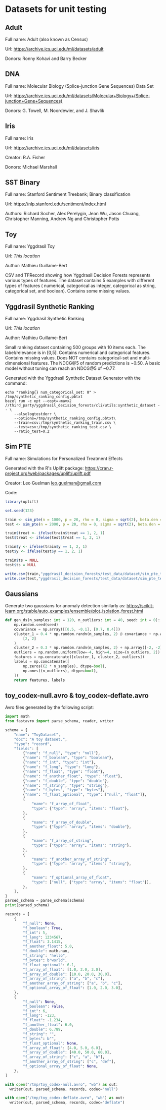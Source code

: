 # Datasets for unit testing

## Adult

Full name: Adult (also known as Census)

Url: https://archive.ics.uci.edu/ml/datasets/adult

Donors: Ronny Kohavi and Barry Becker

## DNA

Full name: Molecular Biology (Splice-junction Gene Sequences) Data Set

Url:
https://archive.ics.uci.edu/ml/datasets/Molecular+Biology+(Splice-junction+Gene+Sequences)

Donors: G. Towell, M. Noordewier, and J. Shavlik

## Iris

Full name: Iris

Url: https://archive.ics.uci.edu/ml/datasets/iris

Creator: R.A. Fisher

Donors: Michael Marshall

## SST Binary

Full name: Stanford Sentiment Treebank; Binary classification

Url: https://nlp.stanford.edu/sentiment/index.html

Authors: Richard Socher, Alex Perelygin, Jean Wu, Jason Chuang, Christopher
Manning, Andrew Ng and Christopher Potts

## Toy

Full name: Yggdrasil Toy

Url: *This location*

Author: Mathieu Guillame-Bert

CSV and TFRecord showing how Yggdrasil Decision Forests represents various types
of features. The dataset contains 5 examples with different types of features (
numerical, categorical as integer, categorical as string, categorical set, and
boolean). Contains some missing values.

## Yggdrasil Synthetic Ranking

Full name: Yggdrasil Synthetic Ranking

Url: *This location*

Author: Mathieu Guillame-Bert

Small ranking dataset containing 500 groups with 10 items each. The
label/relevance is in [0,5]. Contains numerical and categorical features.
Contains missing values. Does NOT contains categorical-set and multi-dimensional
features. The NDCG@5 of random predictions is ~0.50. A basic model without
tuning can reach an NDCG@5 of ~0.77.

Generated with the Yggdrasil Synthetic Dataset Generator with the command:

```
echo "ranking{} num_categorical_set: 0" > /tmp/synthetic_ranking_config.pbtxt
bazel run -c opt --copt=-mavx2 //third_party/yggdrasil_decision_forests/cli/utils:synthetic_dataset -- \
    --alsologtostderr \
    --options=/tmp/synthetic_ranking_config.pbtxt\
    --train=csv:/tmp/synthetic_ranking_train.csv \
    --test=csv:/tmp/synthetic_ranking_test.csv \
    --ratio_test=0.2
```

## Sim PTE

Full name: Simulations for Personalized Treatment Effects

Generated with the R's Uplift package:
https://cran.r-project.org/web/packages/uplift/uplift.pdf

Creator: Leo Guelman <leo.guelman@gmail.com>

Code:

```r
library(uplift)

set.seed(123)

train <- sim_pte(n = 1000, p = 20, rho = 0, sigma = sqrt(2), beta.den = 4)
test <- sim_pte(n = 2000, p = 20, rho = 0, sigma = sqrt(2), beta.den = 4)

train$treat <- ifelse(train$treat == 1, 2, 1)
test$treat <- ifelse(test$treat == 1, 2, 1)

train$y <- ifelse(train$y == 1, 2, 1)
test$y <- ifelse(test$y == 1, 2, 1)

train$ts = NULL
test$ts = NULL

write.csv(train,"yggdrasil_decision_forests/test_data/dataset/sim_pte_train.csv", row.names=F, quote=F)
write.csv(test,"yggdrasil_decision_forests/test_data/dataset/sim_pte_test.csv", row.names=F, quote=F)
```

## Gaussians

Generate two gaussians for anomaly detection similarly as:
https://scikit-learn.org/stable/auto_examples/ensemble/plot_isolation_forest.html

```python
def gen_ds(n_samples: int = 120, n_outliers: int = 40, seed: int = 0):
    np.random.seed(seed)
    covariance = np.array([[0.5, -0.1], [0.7, 0.4]])
    cluster_1 = 0.4 * np.random.randn(n_samples, 2) @ covariance + np.array(
        [2, 2]
    )
    cluster_2 = 0.3 * np.random.randn(n_samples, 2) + np.array([-2, -2])
    outliers = np.random.uniform(low=-4, high=4, size=(n_outliers, 2))
    features = np.concatenate([cluster_1, cluster_2, outliers])
    labels = np.concatenate([
        np.zeros((2 * n_samples), dtype=bool),
        np.ones((n_outliers), dtype=bool),
    ])
    return features, labels
```

## toy_codex-null.avro & toy_codex-deflate.avro

Avro files generated by the following script:

```python
import math
from fastavro import parse_schema, reader, writer

schema = {
    "name": "ToyDataset",
    "doc": "A toy dataset.",
    "type": "record",
    "fields": [
        {"name": "f_null", "type": "null"},
        {"name": "f_boolean", "type": "boolean"},
        {"name": "f_int", "type": "int"},
        {"name": "f_long", "type": "long"},
        {"name": "f_float", "type": "float"},
        {"name": "f_another_float", "type": "float"},
        {"name": "f_double", "type": "double"},
        {"name": "f_string", "type": "string"},
        {"name": "f_bytes", "type": "bytes"},
        {"name": "f_float_optional", "type": ["null", "float"]},
        {
            "name": "f_array_of_float",
            "type": {"type": "array", "items": "float"},
        },
        {
            "name": "f_array_of_double",
            "type": {"type": "array", "items": "double"},
        },
        {
            "name": "f_array_of_string",
            "type": {"type": "array", "items": "string"},
        },
        {
            "name": "f_another_array_of_string",
            "type": {"type": "array", "items": "string"},
        },
        {
            "name": "f_optional_array_of_float",
            "type": ["null", {"type": "array", "items": "float"}],
        },
    ],
}
parsed_schema = parse_schema(schema)
print(parsed_schema)

records = [
    {
        "f_null": None,
        "f_boolean": True,
        "f_int": 5,
        "f_long": 1234567,
        "f_float": 3.1415,
        "f_another_float": 5.0,
        "f_double": math.nan,
        "f_string": "hello",
        "f_bytes": b"world",
        "f_float_optional": 6.1,
        "f_array_of_float": [1.0, 2.0, 3.0],
        "f_array_of_double": [10.0, 20.0, 30.0],
        "f_array_of_string": ["a", "b", "c"],
        "f_another_array_of_string": ["a", "b", "c"],
        "f_optional_array_of_float": [1.0, 2.0, 3.0],
    },
    {
        "f_null": None,
        "f_boolean": False,
        "f_int": 6,
        "f_long": -123,
        "f_float": -1.234,
        "f_another_float": 6.0,
        "f_double": 6.789,
        "f_string": "",
        "f_bytes": b"",
        "f_float_optional": None,
        "f_array_of_float": [4.0, 5.0, 6.0],
        "f_array_of_double": [40.0, 50.0, 60.0],
        "f_array_of_string": ["c", "a", "b"],
        "f_another_array_of_string": ["c", "def"],
        "f_optional_array_of_float": None,
    },
]

with open("/tmp/toy_codex-null.avro", "wb") as out:
  writer(out, parsed_schema, records, codec="null")

with open("/tmp/toy_codex-deflate.avro", "wb") as out:
  writer(out, parsed_schema, records, codec="deflate")
```
